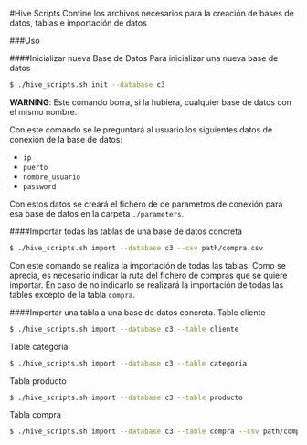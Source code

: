 #Hive Scripts
Contine los archivos necesarios para la creación de bases de datos, tablas e importación de datos

###Uso

####Inicializar nueva Base de Datos
Para inicializar una nueva base de datos
```bash
$ ./hive_scripts.sh init --database c3
```

**WARNING**: Este comando borra, si la hubiera, cualquier base de datos con el mismo nombre.

Con este comando se le preguntará al usuario los siguientes datos de conexión de la base de datos:
 * `ip`
 * `puerto`
 * `nombre_usuario`
 * `password`

Con estos datos se creará el fichero de de parametros de conexión para esa base de datos en la carpeta `./parameters`.


####Importar todas las tablas de una base de datos concreta
```bash
$ ./hive_scripts.sh import --database c3 --csv path/compra.csv
```
Con este comando se realiza la importación de todas las tablas. Como se aprecia, es necesario indicar la ruta del fichero de compras que se quiere importar. En caso de no indicarlo se realizará la importación de todas las tables excepto de la tabla `compra`.

####Importar una tabla a una base de datos concreta.
Table cliente
```bash
$ ./hive_scripts.sh import --database c3 --table cliente
```
Table categoria
```bash
$ ./hive_scripts.sh import --database c3 --table categoria
```
Tabla producto
```bash
$ ./hive_scripts.sh import --database c3 --table producto
```
Tabla compra
```bash
$ ./hive_scripts.sh import --database c3 --table compra --csv path/compra.csv
```
